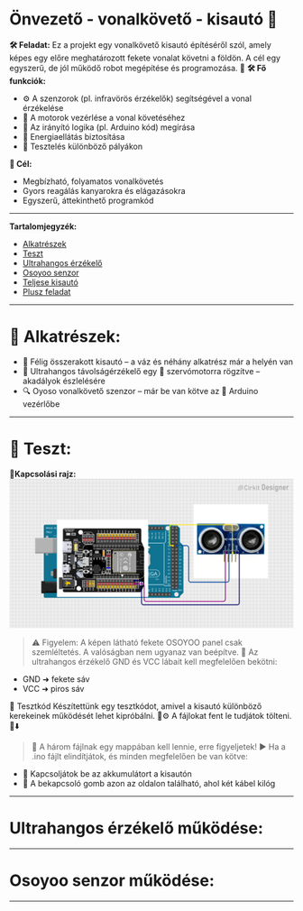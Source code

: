 # Önvezető - vonalkövető - kisautó 🚗

**🛠️ Feladat:** Ez a projekt egy vonalkövető kisautó építéséről szól, amely képes egy előre meghatározott fekete vonalat követni a földön. A cél egy egyszerű, de jól működő robot megépítése és programozása. 🤖
**🛠️ Fő funkciók:** 
- ⚙️ A szenzorok (pl. infravörös érzékelők) segítségével a vonal érzékelése
- 🔄 A motorok vezérlése a vonal követéséhez
- 🧠 Az irányító logika (pl. Arduino kód) megírása
- 🔋 Energiaellátás biztosítása
- 🧪 Tesztelés különböző pályákon

**🎯 Cél:**
- Megbízható, folyamatos vonalkövetés
- Gyors reagálás kanyarokra és elágazásokra
- Egyszerű, áttekinthető programkód

---
**Tartalomjegyzék:**
- [Alkatrészek](#-alkatrészek)
- [Teszt](#-teszt)
- [Ultrahangos érzékelő](#)
- [Osoyoo senzor](#)
- [Teljese kisautó](#)
- [Plusz feladat](#)

---
# 🔧 Alkatrészek:

- 🚗 Félig összerakott kisautó – a váz és néhány alkatrész már a helyén van
- 📡 Ultrahangos távolságérzékelő egy 🤖 szervómotorra rögzítve – akadályok észlelésére
- 🔍 Oyoso vonalkövető szenzor – már be van kötve az 🔌 Arduino vezérlőbe

---
# 🧪 Teszt:

**🔌Kapcsolási rajz:** 
![kapcsolási rajz](kapcsolas.png)

> ⚠️ Figyelem: A képen látható fekete OSOYOO panel csak szemléltetés. A valóságban nem ugyanaz van beépítve.
📍 Az ultrahangos érzékelő GND és VCC lábait kell megfelelően bekötni:
- GND ➜ fekete sáv
- VCC ➜ piros sáv

🧰 Tesztkód
Készítettünk egy tesztkódot, amivel a kisautó különböző kerekeinek működését lehet kipróbálni. 🛞⚙️
A fájlokat fent le tudjátok tölteni. 📁⬇️

> 📌 A három fájlnak egy mappában kell lennie, erre figyeljetek!
▶️ Ha a .ino fájlt elindítjátok, és minden megfelelően be van kötve:
- 🔋 Kapcsoljátok be az akkumulátort a kisautón
- 🔘 A bekapcsoló gomb azon az oldalon található, ahol két kábel kilóg

---
# Ultrahangos érzékelő működése:


---
# Osoyoo senzor működése:

---



